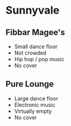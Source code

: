 # Sunnyvale
## Fibbar Magee's
- Small dance floor
- Not crowded
- Hip hop / pop music
- No cover

## Pure Lounge
- Large dance floor
- Electronic music
- Virtually empty
- No cover
